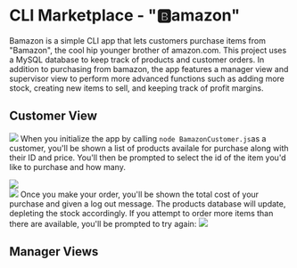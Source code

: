 # CLI Marketplace - "🅱️amazon"

Bamazon is a simple CLI app that lets customers purchase items from "Bamazon", the cool hip younger brother of amazon.com. This project uses a MySQL database to keep track of products and customer orders. In addition to purchasing from bamazon, the app features a manager view and supervisor view to perform more advanced functions such as adding more stock, creating new items to sell, and keeping track of profit margins.

## Customer View
![](../readmepics/CustomerView.png)
When you initialize the app by calling ```node BamazonCustomer.js```as a customer, you'll be shown a list of products availale for purchase along with their ID and price. You'll then be prompted to select the id of the item you'd like to purchase and how many.

![](../readmepics/CustomerPurchase.png)
<br>
![](../readmepics/completePurchase.png)
Once you make your order, you'll be shown the total cost of your purchase and given a log out message. The products database will update, depleting the stock accordingly. If you attempt to order more items than there are available, you'll be prompted to try again:
![](../readmepics/lowstockCustomer.png)

## Manager Views
